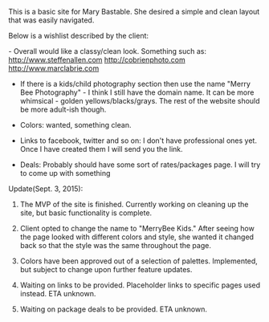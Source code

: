 This is a basic site for Mary Bastable. She desired a simple and clean layout that was easily navigated. 

Below is a wishlist described by the client: 

​- Overall would like a classy/clean look. Something such as:
	http://www.steffenallen.com
	http://cobrienphoto.com
	http://www.marclabrie.co​m​

- If there is a kids/child photography section then use the name "Merry Bee Photography" - I think I still have the domain name. It can be more whimsical - golden yellows/blacks/grays. The rest of the website should be more adult-ish though.

- Colors: wanted, something clean.

- Links to facebook, twitter and so on: I don't have professional ones yet. Once I have created them I will send you the link.

- Deals: Probably should have some sort of rates/packages page. I will try to come up with something

Update(Sept. 3, 2015): 
1. The MVP of the site is finished. Currently working on cleaning up the site, but basic functionality is complete.

2. Client opted to change the name to "MerryBee Kids." After seeing how the page looked with different colors and style, she wanted it changed back so that the style was the same throughout the page. 

3. Colors have been approved out of a selection of palettes. Implemented, but subject to change upon further feature updates. 

4. Waiting on links to be provided. Placeholder links to specific pages used instead. ETA unknown.

5. Waiting on package deals to be provided. ETA unknown.